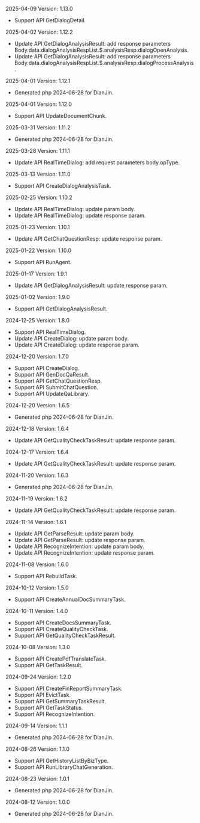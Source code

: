 2025-04-09 Version: 1.13.0
- Support API GetDialogDetail.


2025-04-02 Version: 1.12.2
- Update API GetDialogAnalysisResult: add response parameters Body.data.dialogAnalysisRespList.$.analysisResp.dialogOpenAnalysis.
- Update API GetDialogAnalysisResult: add response parameters Body.data.dialogAnalysisRespList.$.analysisResp.dialogProcessAnalysis.


2025-04-01 Version: 1.12.1
- Generated php 2024-06-28 for DianJin.

2025-04-01 Version: 1.12.0
- Support API UpdateDocumentChunk.


2025-03-31 Version: 1.11.2
- Generated php 2024-06-28 for DianJin.

2025-03-28 Version: 1.11.1
- Update API RealTimeDialog: add request parameters body.opType.


2025-03-13 Version: 1.11.0
- Support API CreateDialogAnalysisTask.


2025-02-25 Version: 1.10.2
- Update API RealTimeDialog: update param body.
- Update API RealTimeDialog: update response param.


2025-01-23 Version: 1.10.1
- Update API GetChatQuestionResp: update response param.


2025-01-22 Version: 1.10.0
- Support API RunAgent.


2025-01-17 Version: 1.9.1
- Update API GetDialogAnalysisResult: update response param.


2025-01-02 Version: 1.9.0
- Support API GetDialogAnalysisResult.


2024-12-25 Version: 1.8.0
- Support API RealTimeDialog.
- Update API CreateDialog: update param body.
- Update API CreateDialog: update response param.


2024-12-20 Version: 1.7.0
- Support API CreateDialog.
- Support API GenDocQaResult.
- Support API GetChatQuestionResp.
- Support API SubmitChatQuestion.
- Support API UpdateQaLibrary.


2024-12-20 Version: 1.6.5
- Generated php 2024-06-28 for DianJin.

2024-12-18 Version: 1.6.4
- Update API GetQualityCheckTaskResult: update response param.


2024-12-17 Version: 1.6.4
- Update API GetQualityCheckTaskResult: update response param.


2024-11-20 Version: 1.6.3
- Generated php 2024-06-28 for DianJin.

2024-11-19 Version: 1.6.2
- Update API GetQualityCheckTaskResult: update response param.


2024-11-14 Version: 1.6.1
- Update API GetParseResult: update param body.
- Update API GetParseResult: update response param.
- Update API RecognizeIntention: update param body.
- Update API RecognizeIntention: update response param.


2024-11-08 Version: 1.6.0
- Support API RebuildTask.


2024-10-12 Version: 1.5.0
- Support API CreateAnnualDocSummaryTask.


2024-10-11 Version: 1.4.0
- Support API CreateDocsSummaryTask.
- Support API CreateQualityCheckTask.
- Support API GetQualityCheckTaskResult.


2024-10-08 Version: 1.3.0
- Support API CreatePdfTranslateTask.
- Support API GetTaskResult.


2024-09-24 Version: 1.2.0
- Support API CreateFinReportSummaryTask.
- Support API EvictTask.
- Support API GetSummaryTaskResult.
- Support API GetTaskStatus.
- Support API RecognizeIntention.


2024-09-14 Version: 1.1.1
- Generated php 2024-06-28 for DianJin.

2024-08-26 Version: 1.1.0
- Support API GetHistoryListByBizType.
- Support API RunLibraryChatGeneration.


2024-08-23 Version: 1.0.1
- Generated php 2024-06-28 for DianJin.

2024-08-12 Version: 1.0.0
- Generated php 2024-06-28 for DianJin.

